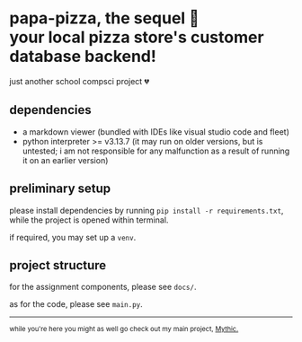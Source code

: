 <h1>
    papa-pizza, the sequel 🍕
    <br>
    your local pizza store's customer database backend!
</h1>

just another school compsci project 💔

## dependencies
* a markdown viewer (bundled with IDEs like visual studio code and fleet)
* python interpreter >= v3.13.7 (it may run on older versions, but is untested; i am not responsible for any malfunction as a result of running it on an earlier version)

## preliminary setup
please install dependencies by running `pip install -r requirements.txt`, while the project is opened within terminal.

if required, you may set up a `venv`.

## project structure
for the assignment components, please see `docs/`.

as for the code, please see `main.py`.

---

<sub>
while you're here you might as well go check out my main project, <a href="https://getmythic.app/">Mythic.</a>
</sub>